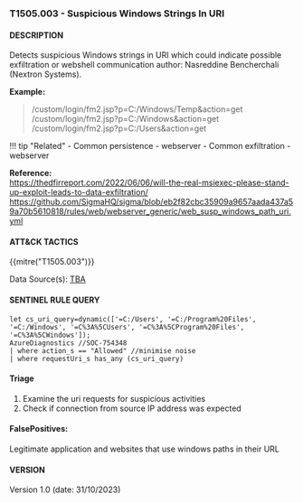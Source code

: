 ### T1505.003 - Suspicious Windows Strings In URI

#### DESCRIPTION

Detects suspicious Windows strings in URI which could indicate possible exfiltration or webshell communication
author: Nasreddine Bencherchali (Nextron Systems).

**Example:**

> /custom/login/fm2.jsp?p=C:/Windows/Temp&action=get\
> /custom/login/fm2.jsp?p=C:/Windows&action=get\
> /custom/login/fm2.jsp?p=C:/Users&action=get

!!! tip "Related"
    - Common persistence - webserver
    - Common exfiltration - webserver

**Reference:**\
https://thedfirreport.com/2022/06/06/will-the-real-msiexec-please-stand-up-exploit-leads-to-data-exfiltration/
https://github.com/SigmaHQ/sigma/blob/eb2f82cbc35909a9657aada437a59a70b5610818/rules/web/webserver_generic/web_susp_windows_path_uri.yml

#### ATT&CK TACTICS<br>

{{mitre("T1505.003")}}

Data Source(s): [TBA](<>)

#### SENTINEL RULE QUERY<br>

```
let cs_uri_query=dynamic(['=C:/Users', '=C:/Program%20Files', '=C:/Windows', '=C%3A%5CUsers', '=C%3A%5CProgram%20Files', '=C%3A%5CWindows']);
AzureDiagnostics //SOC-754348
| where action_s == "Allowed" //minimise noise
| where requestUri_s has_any (cs_uri_query)
```

#### Triage

1. Examine the uri requests for suspicious activities
1. Check if connection from source IP address was expected

#### FalsePositives:

Legitimate application and websites that use windows paths in their URL

#### VERSION

Version 1.0 (date: 31/10/2023)

